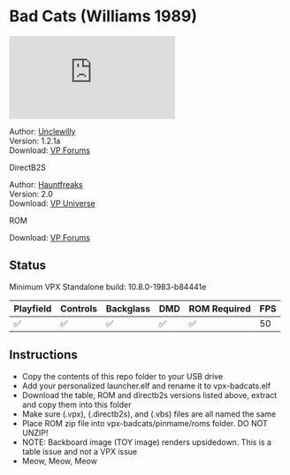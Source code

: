 # Bad Cats (Williams 1989)

![Table Preview](https://www.vpforums.org/index.php?s=582515d2c70108c6e0b0ff449083190c&app=downloads&module=display&section=screenshot&record=66323&id=12401&full=1)

Author: [Unclewilly](https://www.vpforums.org/index.php?s=582515d2c70108c6e0b0ff449083190c&showuser=12)  
Version: 1.2.1a  
Download: [VP Forums](https://www.vpforums.org/index.php?app=downloads&showfile=12401)

DirectB2S

Author: [Hauntfreaks](https://vpuniverse.com/profile/5216-hauntfreaks/)  
Version: 2.0  
Download: [VP Universe](https://vpuniverse.com/files/file/17478-bad-cats-williams-1989-b2s-authentic/)

ROM

Download: [VP Forums](https://www.vpforums.org/index.php?app=downloads&showfile=931)

## Status 

Minimum VPX Standalone build: 10.8.0-1983-b84441e

| Playfield | Controls | Backglass | DMD | ROM Required | FPS | 
|-----------|----------|-----------|-----|--------------|-----|
| :white_check_mark: | :white_check_mark: | :white_check_mark: |:white_check_mark: | :white_check_mark: | 50 |


## Instructions

- Copy the contents of this repo folder to your USB drive
- Add your personalized launcher.elf and rename it to vpx-badcats.elf
- Download the table, ROM and directb2s versions listed above, extract and copy them into this folder
- Make sure (.vpx), (.directb2s), and (.vbs) files are all named the same
- Place ROM zip file into vpx-badcats/pinmame/roms folder. DO NOT UNZIP!
- NOTE: Backboard image (TOY image) renders upsidedown.  This is a table issue and not a VPX issue
- Meow, Meow, Meow
